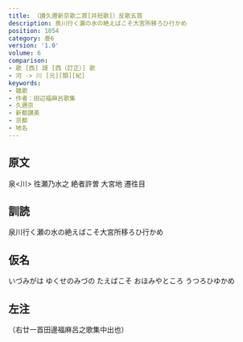 ```yaml
---
title: （讃久邇新京歌二首[并短歌]）反歌五首
description: 泉川行く瀬の水の絶えばこそ大宮所移ろひ行かめ
position: 1054
category: 巻6
version: '1.0'
volume: 6
comparison:
- 歌 [西] 謌 [西（訂正）] 歌
- 河 -> 川 [元][類][紀]
keywords:
- 雑歌
- 作者：田辺福麻呂歌集
- 久邇京
- 新都讃美
- 京都
- 地名
---
```


## 原文

泉<川> 徃瀬乃水之 絶者許曽 大宮地 遷徃目

## 訓読

泉川行く瀬の水の絶えばこそ大宮所移ろひ行かめ

## 仮名

いづみがは ゆくせのみづの たえばこそ おほみやところ うつろひゆかめ

## 左注

（右廿一首田邊福麻呂之歌集中出也）
